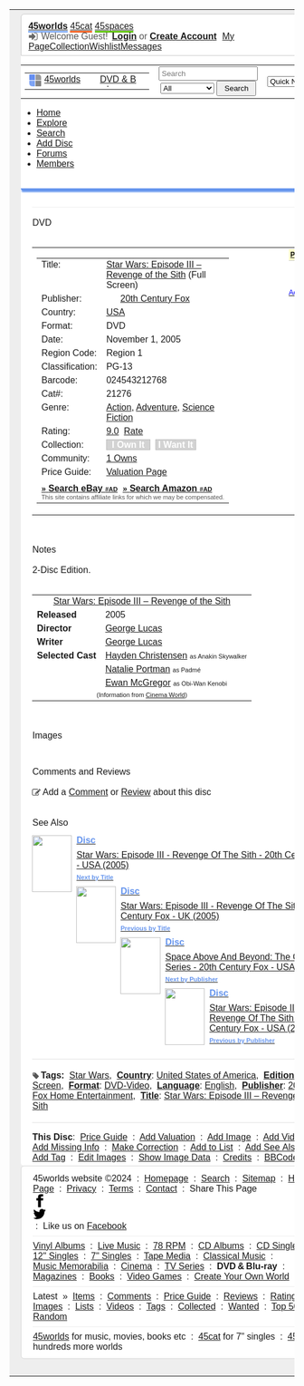 <div style="font-family: Helvetica, sans-serif;">
<table style="border-collapse:collapse;border:0px;width:100%;">
<tr>
<td style="background-color:#eeeeee;width:29px;">&nbsp;</td><td style="background-color:white;padding:0px;">
<div style="background-color:#eeeeee;height:7px;"></div>
<div style="background-color:#eeeeee;">
<div style="padding:12px 12px 6px 12px;border-top-left-radius:6px;border-top-right-radius:6px;background-color:#ffffff;border:1px solid #cccccc;">
<a class="topmemd" style="font-weight:bold;border-bottom:3px solid #80a9f2;" href="//www.45worlds.com">45worlds</a>
<a class="topmemd" style="border-bottom:3px solid #eb5717;" href="https://www.45cat.com">45cat</a>
<a class="topmemd" style="border-bottom:3px solid #55bb00;" href="https://www.45spaces.com">45spaces</a>
<div style="float:right;">
<svg style="vertical-align:-4px;" width="18" height="18" viewBox="0 0 1792 1792"><path fill="#666666" d="M1312 896q0 26-19 45l-544 544q-19 19-45 19t-45-19-19-45v-288h-448q-26 0-45-19t-19-45v-384q0-26 19-45t45-19h448v-288q0-26 19-45t45-19 45 19l544 544q19 19 19 45zm352-352v704q0 119-84.5 203.5t-203.5 84.5h-320q-13 0-22.5-9.5t-9.5-22.5q0-4-1-20t-.5-26.5 3-23.5 10-19.5 20.5-6.5h320q66 0 113-47t47-113v-704q0-66-47-113t-113-47h-312l-11.5-1-11.5-3-8-5.5-7-9-2-13.5q0-4-1-20t-.5-26.5 3-23.5 10-19.5 20.5-6.5h320q119 0 203.5 84.5t84.5 203.5z"/></svg> <span style="color:#555555;margin-right:3px;">Welcome&nbsp;Guest!</span> <a style="font-weight:bold;" href="https://www.45worlds.com/45worlds/45w_member_login.php">Login</a> <span style="color:#555555;">or</span> <a style="font-weight:bold;padding-right:10px;" href="https://www.45worlds.com/45worlds/45w_member_register.php">Create&nbsp;Account</a><a class="topmemd" href="https://www.45worlds.com/45worlds/45w_member_login.php?hint=1">My Page</a><a class="topmemd" href="https://www.45worlds.com/45worlds/45w_member_login.php?hint=1">Collection</a><a class="topmemd" href="https://www.45worlds.com/45worlds/45w_member_login.php?hint=1">Wishlist</a><a class="topmemd" href="https://www.45worlds.com/45worlds/45w_member_login.php?hint=1">Messages</a></div>
<div style="clear:both;"></div>
</div>
</div>
<table style="border-collapse:collapse;border:0px;width:100%;">
<tr class="headerrow">
<td style="width:30%;">
<table style="border-collapse:collapse;border:0px;width:100%;margin-left:-1px;margin-top:-1px;margin-bottom:-1px;"><tr><td style="width:135px;">
<a style="margin-left:10px;" href="/">
<div class="logobox" style="height:22px;width:105px;"><div style="float:left;width:26px;"><div style="float:left;width:10px;height:10px;margin-right:1px;margin-bottom:1px;border-top-left-radius:1px;background-color:#658ef0;"></div>
<div style="float:left;width:10px;height:10px;margin-right:1px;margin-bottom:1px;border-top-right-radius:5px;background-color:#999999;"></div>
<div style="float:left;width:10px;height:10px;margin-right:1px;margin-bottom:1px;border-bottom-left-radius:5px;background-color:#7ea4f5;"></div>
<div style="float:left;width:10px;height:10px;margin-right:1px;margin-bottom:1px;border-bottom-right-radius:1px;background-color:#848484;"></div>
</div>45worlds</div></a></td><td><a style="margin-left:6px;" href="/dvd/"><div class="logobox" style="vertical-align:bottom;height:22px;max-width:80%;min-width:50px;text-align:center;overflow:hidden;text-overflow:ellipsis;margin-left:2px;">DVD&nbsp;&amp;&nbsp;Blu-ray</div></a></td></tr></table></td>
<td style="text-align:center;">
<form name="searchform" id="searchform" method="get" action="/dvd/dv_search.php" style="margin:0;">
<input name="sq" id="sq" type="search" placeholder="Search" style="width:175px;padding:3px;" title="Press / to focus">
<select name="sm" style="width:95px;"><option value="se">All</option><option disabled>-----------</option><option value="re">Discs</option><option value="ar">Titles</option><option value="lb">Publishers</option><option value="co">Comments&thinsp;/&thinsp;Reviews</option><option value="bc">Barcode</option><option value="cn">Cat#</option><option value="cy">Country</option></select> <input type="submit" value="&nbsp;Search&nbsp;" style="padding:4px;width:70px;">
</form>
</td>
<td style="width:30%;text-align:right;">
<select style="margin-right:12px;width:130px;" name="menunav" id="menunav" onChange='window.location=document.getElementById("menunav").value;document.getElementById("menunav").selectedIndex=0;'>
<option value="" disabled selected>Quick Navigation</option>
<option value="" disabled>────────────────</option>

<option value="//www.45cat.com">🟥 45cat</option>
<option value="//www.45cat.com/45_search.php">&nbsp;&nbsp;&nbsp;&nbsp;&nbsp;-&nbsp;&nbsp;&nbsp;Search</option>
<option value="//www.45cat.com/45_browse_record.php?sort=latest">&nbsp;&nbsp;&nbsp;&nbsp;&nbsp;-&nbsp;&nbsp;&nbsp;Latest Records</option>
<option value="//www.45cat.com/45_record_add.php">&nbsp;&nbsp;&nbsp;&nbsp;&nbsp;-&nbsp;&nbsp;&nbsp;Add Record</option>
<option value="//www.45cat.com/45_comments_latest.php">&nbsp;&nbsp;&nbsp;&nbsp;&nbsp;-&nbsp;&nbsp;&nbsp;Comments</option>
<option value="//www.45cat.com/45_browse_artist.php?initial=a">&nbsp;&nbsp;&nbsp;&nbsp;&nbsp;-&nbsp;&nbsp;&nbsp;Artists</option>
<option value="//www.45cat.com/45_browse_label.php?initial=a">&nbsp;&nbsp;&nbsp;&nbsp;&nbsp;-&nbsp;&nbsp;&nbsp;Labels</option>
<option value="//www.45cat.com/45_browse_record_views_yest.php">&nbsp;&nbsp;&nbsp;&nbsp;&nbsp;-&nbsp;&nbsp;&nbsp;Top 50</option>
<option value="//www.45cat.com/45_valuations_latest.php">&nbsp;&nbsp;&nbsp;&nbsp;&nbsp;-&nbsp;&nbsp;&nbsp;Valuations</option><option value="" disabled>────────────────</option>
<option value="//www.45worlds.com">🟦 45worlds</option>
<option value="//www.45worlds.com/45worlds/45w_search.php">&nbsp;&nbsp;&nbsp;&nbsp;&nbsp;-&nbsp;&nbsp;&nbsp;Search</option>
<option value="//www.45worlds.com/45worlds/45w_home_items.php">&nbsp;&nbsp;&nbsp;&nbsp;&nbsp;-&nbsp;&nbsp;&nbsp;Latest Items</option>
<option value="//www.45worlds.com/45worlds/45w_add_item.php">&nbsp;&nbsp;&nbsp;&nbsp;&nbsp;-&nbsp;&nbsp;&nbsp;Add Item</option>
<option value="//www.45worlds.com/45worlds/45w_home_comments.php">&nbsp;&nbsp;&nbsp;&nbsp;&nbsp;-&nbsp;&nbsp;&nbsp;Comments</option>
<option value="//www.45worlds.com/45worlds/45w_home_top50.php">&nbsp;&nbsp;&nbsp;&nbsp;&nbsp;-&nbsp;&nbsp;&nbsp;Top 50</option>
<option value="//www.45worlds.com/45worlds/45w_home_valuations.php">&nbsp;&nbsp;&nbsp;&nbsp;&nbsp;-&nbsp;&nbsp;&nbsp;Valuations</option><option value="//www.45worlds.com/vinyl/">&nbsp;&nbsp;&nbsp;&nbsp;&nbsp;-&nbsp;&nbsp;&nbsp;Vinyl Albums</option>
<option value="//www.45worlds.com/cdalbum/">&nbsp;&nbsp;&nbsp;&nbsp;&nbsp;-&nbsp;&nbsp;&nbsp;CD Albums</option>
<option value="//www.45worlds.com/cdsingle/">&nbsp;&nbsp;&nbsp;&nbsp;&nbsp;-&nbsp;&nbsp;&nbsp;CD Singles</option>
<option value="//www.45worlds.com/12single/">&nbsp;&nbsp;&nbsp;&nbsp;&nbsp;-&nbsp;&nbsp;&nbsp;12&quot; Singles</option>
<option value="//www.45worlds.com/78rpm/">&nbsp;&nbsp;&nbsp;&nbsp;&nbsp;-&nbsp;&nbsp;&nbsp;78 RPM</option>
<option value="//www.45worlds.com/tape/">&nbsp;&nbsp;&nbsp;&nbsp;&nbsp;-&nbsp;&nbsp;&nbsp;Tape Media</option>
<option value="//www.45worlds.com/classical/">&nbsp;&nbsp;&nbsp;&nbsp;&nbsp;-&nbsp;&nbsp;&nbsp;Classical Music</option>
<option value="//www.45worlds.com/live/">&nbsp;&nbsp;&nbsp;&nbsp;&nbsp;-&nbsp;&nbsp;&nbsp;Live Music</option>
<option value="//www.45worlds.com/memorabilia/">&nbsp;&nbsp;&nbsp;&nbsp;&nbsp;-&nbsp;&nbsp;&nbsp;Music Memorabilia</option>
<option value="//www.45worlds.com/cinema/">&nbsp;&nbsp;&nbsp;&nbsp;&nbsp;-&nbsp;&nbsp;&nbsp;Cinema</option>
<option value="//www.45worlds.com/tvseries/">&nbsp;&nbsp;&nbsp;&nbsp;&nbsp;-&nbsp;&nbsp;&nbsp;TV</option>
<option value="//www.45worlds.com/dvd/">&nbsp;&nbsp;&nbsp;&nbsp;&nbsp;-&nbsp;&nbsp;&nbsp;DVD &amp; Blu-ray</option>
<option value="//www.45worlds.com/magazine/">&nbsp;&nbsp;&nbsp;&nbsp;&nbsp;-&nbsp;&nbsp;&nbsp;Magazines</option>
<option value="//www.45worlds.com/book/">&nbsp;&nbsp;&nbsp;&nbsp;&nbsp;-&nbsp;&nbsp;&nbsp;Books</option>
<option value="//www.45worlds.com/game/">&nbsp;&nbsp;&nbsp;&nbsp;&nbsp;-&nbsp;&nbsp;&nbsp;Video Games</option>
<option value="" disabled>────────────────</option>
<option value="//www.45spaces.com">🟩 45spaces</option>
<option value="//www.45spaces.com/45s_search.php">&nbsp;&nbsp;&nbsp;&nbsp;&nbsp;-&nbsp;&nbsp;&nbsp;Search</option>
<option value="//www.45spaces.com/45s_world_all.php">&nbsp;&nbsp;&nbsp;&nbsp;&nbsp;-&nbsp;&nbsp;&nbsp;All 329 Worlds</option>
<option value="//www.45spaces.com/45s_home_items.php">&nbsp;&nbsp;&nbsp;&nbsp;&nbsp;-&nbsp;&nbsp;&nbsp;Latest Items</option>
<option value="//www.45spaces.com/45s_add_item.php">&nbsp;&nbsp;&nbsp;&nbsp;&nbsp;-&nbsp;&nbsp;&nbsp;Add Item</option>
<option value="//www.45spaces.com/45s_home_comments.php">&nbsp;&nbsp;&nbsp;&nbsp;&nbsp;-&nbsp;&nbsp;&nbsp;Comments</option>
<option value="//www.45spaces.com/45s_home_top50.php">&nbsp;&nbsp;&nbsp;&nbsp;&nbsp;-&nbsp;&nbsp;&nbsp;Top 50</option>

</select>
</td>
</tr>
</table>
<div class="menustrip">
<ul>
<li><a href="/dvd/">Home</a></li><li><a href="/dvd/dv_browse.php">Explore</a></li><li><a href="/dvd/dv_filter.php">Search</a></li><li><a href="/dvd/dv_record_add.php">Add Disc</a></li><li><a href="/forum">Forums</a></li><li><a href="/45worlds/45w_members.php">Members</a></li></ul><br style="clear:left">
</div>
<div style="height:5px;background-color:#6695ed;border-bottom-left-radius:5px;border-bottom-right-radius:5px;box-shadow: 0 3px 2px -1px #80a9f2;"></div>
<div style="clear:both;margin:0px 20px 0px 20px;">
<br>
<script async src="//pagead2.googlesyndication.com/pagead/js/adsbygoogle.js"></script>
<!-- AD-45C-G-SITE-TOP-D -->
<ins class="adsbygoogle"
     style="display:block"
     data-ad-client="ca-pub-6013279931158157"
     data-ad-slot="1919304426"
     data-ad-format="auto"
     data-full-width-responsive="true"></ins>
<script>
     (adsbygoogle = window.adsbygoogle || []).push({});
</script>
<hr style="height:1px;color:#eeeeee;background-color:#eeeeee;border:none;margin-top:10px;margin-bottom:0px;"><br><span class="titletext">DVD</span><br><br><table style="border-collapse:collapse;border-spacing:0px;"><tr style="vertical-align:top;"><td><table style="border-collapse:collapse;border-spacing:0px;"><tr style="height:22px;vertical-align:top;"><td style="width:90px;">Title:</td><td><a href="/dvd/title/star-wars-episode-iii-revenge-of-the-sith">Star Wars: Episode III – Revenge of the Sith</a> (Full Screen)</td></tr><tr style="height:22px;vertical-align:top;"><td>Publisher:</td><td><img src="https://www.45worlds.com/assets/flg/fff1611/us-fff1611.png" srcset="https://www.45worlds.com/assets/flg/gss3222/us-gss3222.png 2x,https://www.45worlds.com/assets/flg/gss4833/us-gss4833.png 3x,https://www.45worlds.com/assets/flg/gss6444/us-gss6444.png 4x" style="height:11px;width:16px;" alt="">&nbsp;&nbsp;<a href="/dvd/publisher/20th-century-fox-home-entertainment">20th Century Fox</a></td></tr><tr style="height:22px;vertical-align:top;"><td>Country:</td><td><a href="/dvd/dv_browse_record.php?sort=country&amp;bc=us">USA</a></td></tr><tr style="height:22px;vertical-align:top;"><td>Format:</td><td>DVD</td></tr><tr style="height:22px;vertical-align:top;"><td>Date:</td><td>November 1, 2005</td></tr><tr style="height:22px;vertical-align:top;"><td>Region Code:</td><td>Region 1</td></tr><tr style="height:22px;vertical-align:top;"><td>Classification:</td><td>PG-13</td></tr><tr style="height:22px;vertical-align:top;"><td>Barcode:</td><td>024543212768</td></tr><tr style="height:22px;vertical-align:top;"><td>Cat#:</td><td>21276</td></tr><tr style="height:22px;vertical-align:top;"><td>Genre:</td><td><a href="/dvd/dv_browse_record.php?sort=genre&amp;bg=3002">Action</a>, <a href="/dvd/dv_browse_record.php?sort=genre&amp;bg=3003">Adventure</a>, <a href="/dvd/dv_browse_record.php?sort=genre&amp;bg=3050">Science Fiction</a></a></td></tr><tr style="height:22px;vertical-align:top;"><td>Rating:</td><td><a href="/dvd/dv_rating_view.php?r=024543212768" title="View all 1 votes">9.0</a>&nbsp;&nbsp;<a href="javascript:;" onClick="Tip('&lt;div style=&quot;height:8px;&quot;&gt;&lt;/div&gt;&lt;div style=&quot;padding:10px 20px 10px 20px;&quot;&gt;Please&amp;nbsp;&lt;a href=&quot;https://www.45worlds.com/45worlds/45w_member_login.php&quot; style=&quot;text-decoration:underline;&quot;&gt;login&lt;/a&gt;&amp;nbsp;to&amp;nbsp;rate&amp;nbsp;items&lt;/div&gt;&lt;br&gt;',BORDERSTYLE,'solid',DELAY,0,CLOSEBTN,true,FOLLOWMOUSE,false,STICKY,false,FONTSIZE,'13px',TITLEBGCOLOR,'#6695ed',TITLEFONTCOLOR,'#ffffff',BORDERCOLOR,'#6695ed',BGCOLOR,'#eeeeee',BORDERWIDTH,2,TITLEPADDING,8,PADDING,5,WIDTH,0,CLOSEBTNCOLORS,['#ffffff','#000000','red','#ffffff'],SHADOW,true,SHADOWWIDTH,2,CLICKCLOSE,true,TITLE,'Rate This Disc');">Rate</a></td></tr><tr style="height:22px;vertical-align:top;"><td>Collection:</td><td><span id="SpanIHaveIt"><span style="border:1px solid #bebebe;background-color:lightgrey;" onMouseOver="this.style.borderColor='grey';this.style.backgroundColor='#a6a6a6';" onMouseOut="this.style.borderColor='#bebebe';this.style.backgroundColor='lightgrey'" title="Click to ADD to your collection"><a href="/dvd/dv_collection_have.php" style="color:white;text-decoration:none;">&nbsp;&nbsp;<b>I&nbsp;Own&nbsp;It</b>&nbsp;&nbsp;</a></span></span>&nbsp;&nbsp;<span id="SpanIWantIt"><span style="border:1px solid #bebebe;background-color:lightgrey;" onMouseOver="this.style.borderColor='grey';this.style.backgroundColor='#a6a6a6';" onMouseOut="this.style.borderColor='#bebebe';this.style.backgroundColor='lightgrey'" title="Click to ADD to your wants list"><a href="/dvd/dv_collection_want.php" style="color:white;text-decoration:none;">&nbsp;<b>I&nbsp;Want&nbsp;It</b>&nbsp;</a></span></span></td></tr><tr style="height:22px;vertical-align:top;"><td>Community:&nbsp;</td><td><span id="SpanCommunity"><a href="/dvd/dv_collection_community.php?l=1&amp;r=024543212768">1 Owns</a></span></td></tr><tr style="height:22px;vertical-align:top;"><td>Price Guide:</td><td><a href="/dvd/dv_valuations.php?r=024543212768">Valuation Page</a></td></tr><tr><td style="padding-top:7px;white-space:nowrap" colspan="2"><a target="_blank" rel="noopener sponsored" class="redbox" href="https://www.ebay.com/sch/617/i.html?_from=R40&_nkw=Star+Wars%3A+Episode+III+-+Revenge+Of+The+Sith&mkcid=1&mkrid=711-53200-19255-0&siteid=0&campid=5337778383&customid=&toolid=10001&mkevt=1"><span style="font-size:14px;font-weight:bold;">&raquo;</span> <b>Search eBay <span style="font-size:11px;">#AD</span></b></a>&nbsp;&nbsp;<a target="_blank" rel="noopener sponsored" class="redbox" href="https://www.amazon.com/gp/search?ie=UTF8&camp=1789&creative=9325&index=dvd&keywords=Star+Wars%3A+Episode+III+-+Revenge+Of+The+Sith&linkCode=ur2&tag=45catcom-20"><span style="font-size:14px;font-weight:bold;">&raquo;</span> <b>Search Amazon <span style="font-size:11px;">#AD</span></b></a><br><span style="font-size:11px;color:#555555;padding-top:3px;">This site contains affiliate links for which we may be compensated.</span></td></tr></table></td><td style="padding-left:50px"><a href="//images.45worlds.com/f/dv/star-wars-iii-revenge-of-the-sith-dv.jpg" onclick="showLightbox(this);return false;" data-45worlds-caption="<b>Description:</b> F<br><b>Uploaded By:</b> <a href=&quot;/m/bgray1&quot;>Bgray1</a><br><b>Number:</b> 1338868<p style=&quot;color:grey;font-size:8pt;margin-top:4px;margin-bottom:4px;&quot;>&copy; All images are copyrighted by their respective copyright owners. Watermarked image. <a href=&quot;/45worlds/45w_image_link.php?imagelink=1d0044f0276f6836014&quot;><u>Link&nbsp;To&nbsp;This&nbsp;Image</u></a>&nbsp;:&nbsp;<a href=&quot;/45worlds/45w_list_entry_image_add.php?listimage=1DDC42307969780C0E0&quot;><u>Add&nbsp;To&nbsp;List</u></a></p>"><img onmouseover="Tip('<b>Description:</b> F<br><b>Uploaded By:</b> Bgray1<br><b>Number:</b> 1338868');" onmouseout="UnTip();" style="border-style:none;margin-right:10px;margin-bottom:10px;" src="//images.45worlds.com/s/dv/star-wars-iii-revenge-of-the-sith-dv-s.jpg" alt="" title="" oncontextmenu="return false;" onmousedown="return false;"></a></td><td style="padding-left:30px;"><a class="aboxnodecoration" href="/45worlds/45w_cont_valuation.php?vr=024543212768&amp;vw=dv"><div class="itemvaluebox"><div style="font-size:12px;background-color:#ffffcc;color:black;font-weight:bold;padding:3px;border-bottom:1px solid #cccccc;">PRICE&nbsp;GUIDE</div><div style="display:inline-block;margin-left:15px;margin-right:15px;margin-top:10px;margin-bottom:10px;font-family:Tahoma,Helvetica,sans-serif;font-size:16px;font-weight:normal;background-color:#ffffff;border-radius:3px;border:1px solid #e8e8e8;padding:4px 12px 4px 12px;color:black;">?</div><br><div style="color:blue;font-size:13px;margin-bottom:3px;">Add&nbsp;Valuation</div></div></a></td></tr></table><br><br><span class="titletext">Notes</span><br><br>2-Disc Edition.<br><br><table class="tablegrey" style="min-width:200px;"><tr class="tableheader"><td colspan="2" style="text-align:center;"><a href="/cinema/movie/star-wars-episode-iii-revenge-of-the-sith">Star Wars: Episode III – Revenge of the Sith</a></td></tr><tr><td style="border-right-color:white;"><b>Released</b></td><td>2005</td></tr><tr><td style="border-right-color:white;"><b>Director</b></td><td><a href="/cinema/person/george-lucas">George Lucas</a></td></tr><tr><td style="border-right-color:white;"><b>Writer</b></td><td><a href="/cinema/person/george-lucas">George Lucas</a></td></tr><tr><td style="border-right-color:white;"><b>Selected Cast</b></td><td><a href="/cinema/person/hayden-christensen">Hayden Christensen</a> <span style="font-size:11px;">as Anakin Skywalker</span></td></tr><tr><td style="border-right-color:white;">&nbsp;</td><td><a href="/cinema/person/natalie-portman">Natalie Portman</a> <span style="font-size:11px;">as Padmé</span></td></tr><tr><td style="border-right-color:white;">&nbsp;</td><td><a href="/cinema/person/ewan-mcgregor">Ewan McGregor</a> <span style="font-size:11px;">as Obi-Wan Kenobi</span></td></tr><tr><td colspan="2" style="text-align:center;"><span style="font-size:11px;font-weight:normal">(Information from <a href="/cinema/movie/star-wars-episode-iii-revenge-of-the-sith">Cinema World</a>)</span></td></tr></table><span id="images"></span><br><br><span class="titletext">Images</span><br><br><a href="//images.45worlds.com/f/dv/star-wars-iii-revenge-of-the-sith-2-dv.jpg" onclick="showLightbox(this);return false;" data-45worlds-caption="<b>Description:</b> B<br><b>Uploaded By:</b> <a href=&quot;/m/bgray1&quot;>Bgray1</a><br><b>Number:</b> 1338869<p style=&quot;color:grey;font-size:8pt;margin-top:4px;margin-bottom:4px;&quot;>&copy; All images are copyrighted by their respective copyright owners. Watermarked image. <a href=&quot;/45worlds/45w_image_link.php?imagelink=1d96a0001c6428d901f&quot;><u>Link&nbsp;To&nbsp;This&nbsp;Image</u></a>&nbsp;:&nbsp;<a href=&quot;/45worlds/45w_list_entry_image_add.php?listimage=1D01A6407868584A08C&quot;><u>Add&nbsp;To&nbsp;List</u></a></p>"><img onmouseover="Tip('<b>Description:</b> B<br><b>Uploaded By:</b> Bgray1<br><b>Number:</b> 1338869');" onmouseout="UnTip();" style="border-style:none;margin-right:10px;margin-bottom:10px;" src="//images.45worlds.com/s/dv/star-wars-iii-revenge-of-the-sith-2-dv-s.jpg" alt="" title="" oncontextmenu="return false;" onmousedown="return false;"></a><a href="//images.45worlds.com/f/dv/star-wars-episode-iii-revenge-of-the-sith-20th-century-fox-16-dv.jpg" onclick="showLightbox(this);return false;" data-45worlds-caption="<b>Description:</b> Disc 1<br><b>Uploaded By:</b> <a href=&quot;/m/zironic17&quot;>Zironic17</a><br><b>Number:</b> 3576348<br><a href=&quot;/45worlds/45w_cont_image_edit.php?i=3576348&amp;fkey=ce553ae128350a474e80ce7a56a535d0&quot;>[ Edit This Image ]</a><p style=&quot;color:grey;font-size:8pt;margin-top:4px;margin-bottom:4px;&quot;>&copy; All images are copyrighted by their respective copyright owners. Watermarked image. <a href=&quot;/45worlds/45w_image_link.php?imagelink=1f428343f2b58e96d9a&quot;><u>Link&nbsp;To&nbsp;This&nbsp;Image</u></a>&nbsp;:&nbsp;<a href=&quot;/45worlds/45w_list_entry_image_add.php?listimage=1F3D8C036EB07EF6DC6&quot;><u>Add&nbsp;To&nbsp;List</u></a></p>"><img onmouseover="Tip('<b>Description:</b> Disc 1<br><b>Uploaded By:</b> Zironic17<br><b>Number:</b> 3576348&nbsp;(Editable)');" onmouseout="UnTip();" style="border-style:none;margin-right:10px;margin-bottom:10px;" src="//images.45worlds.com/s/dv/star-wars-episode-iii-revenge-of-the-sith-20th-century-fox-16-dv-s.jpg" alt="" title="" oncontextmenu="return false;" onmousedown="return false;"></a><a href="//images.45worlds.com/f/dv/star-wars-episode-iii-revenge-of-the-sith-20th-century-fox-17-dv.jpg" onclick="showLightbox(this);return false;" data-45worlds-caption="<b>Description:</b> Disc 2<br><b>Uploaded By:</b> <a href=&quot;/m/zironic17&quot;>Zironic17</a><br><b>Number:</b> 3576349<br><a href=&quot;/45worlds/45w_cont_image_edit.php?i=3576349&amp;fkey=ce553ae128350a474e80ce7a56a535d0&quot;>[ Edit This Image ]</a><p style=&quot;color:grey;font-size:8pt;margin-top:4px;margin-bottom:4px;&quot;>&copy; All images are copyrighted by their respective copyright owners. Watermarked image. <a href=&quot;/45worlds/45w_image_link.php?imagelink=1ff5cb33f4b04e64d96&quot;><u>Link&nbsp;To&nbsp;This&nbsp;Image</u></a>&nbsp;:&nbsp;<a href=&quot;/45worlds/45w_list_entry_image_add.php?listimage=1F6ECEF357BA8E57D8C&quot;><u>Add&nbsp;To&nbsp;List</u></a></p>"><img onmouseover="Tip('<b>Description:</b> Disc 2<br><b>Uploaded By:</b> Zironic17<br><b>Number:</b> 3576349&nbsp;(Editable)');" onmouseout="UnTip();" style="border-style:none;margin-right:10px;margin-bottom:10px;" src="//images.45worlds.com/s/dv/star-wars-episode-iii-revenge-of-the-sith-20th-century-fox-17-dv-s.jpg" alt="" title="" oncontextmenu="return false;" onmousedown="return false;"></a><br style="clear:both;"><br><span class="titletext"><a id="review"></a>Comments and Reviews</span><br><br><svg style="vertical-align:-3px;padding-right:3px;" width="15" height="15" viewBox="0 0 1792 1792"><path fill="#444444" d="M888 1184l116-116-152-152-116 116v56h96v96h56zm440-720q-16-16-33 1l-350 350q-17 17-1 33t33-1l350-350q17-17 1-33zm80 594v190q0 119-84.5 203.5t-203.5 84.5h-832q-119 0-203.5-84.5t-84.5-203.5v-832q0-119 84.5-203.5t203.5-84.5h832q63 0 117 25 15 7 18 23 3 17-9 29l-49 49q-14 14-32 8-23-6-45-6h-832q-66 0-113 47t-47 113v832q0 66 47 113t113 47h832q66 0 113-47t47-113v-126q0-13 9-22l64-64q15-15 35-7t20 29zm-96-738l288 288-672 672h-288v-288zm444 132l-92 92-288-288 92-92q28-28 68-28t68 28l152 152q28 28 28 68t-28 68z"/></svg>Add a <a href="https://www.45worlds.com/45worlds/45w_member_login.php?hint=1">Comment</a> or <a href="https://www.45worlds.com/45worlds/45w_member_login.php?hint=1">Review</a> about this disc<br><br><br><span class="titletext">See Also</span><p style="margin-bottom:-3px;"></p><a href="//www.45worlds.com/dvd/disc/02454320309"><div class="searchalltile searchalltile45worlds" style="margin-bottom:10px;margin-right:10px;border-width:1px;"><img style="border-style:none;padding-right:8px;padding-bottom:5px;float:left;height:100px;width:70px;" src="//images.45worlds.com/t/dv/star-wars-iii-revenge-of-the-sith-3-dv-t.jpg" alt=""><span style="color:#6695ed;font-weight:bold;">Disc</span><div style="height:8px;"></div>Star Wars: Episode III - Revenge Of The Sith - 20th Century Fox - USA (2005)<div style="color:#6695ed;font-weight:bold;margin-top:6px;font-size:11px;">Next by Title</div></div></a><a href="//www.45worlds.com/dvd/disc/5039036023238"><div class="searchalltile searchalltile45worlds" style="margin-bottom:10px;margin-right:10px;border-width:1px;"><img style="border-style:none;padding-right:8px;padding-bottom:5px;float:left;height:100px;width:70px;" src="//images.45worlds.com/t/dv/star-wars-episode-iii-revenge-of-the-sith-dv-t.jpg" alt=""><span style="color:#6695ed;font-weight:bold;">Disc</span><div style="height:8px;"></div>Star Wars: Episode III - Revenge Of The Sith - 20th Century Fox - UK (2005)<div style="color:#6695ed;font-weight:bold;margin-top:6px;font-size:11px;">Previous by Title</div></div></a><a href="//www.45worlds.com/dvd/disc/024543202455"><div class="searchalltile searchalltile45worlds" style="margin-bottom:10px;margin-right:10px;border-width:1px;"><img style="border-style:none;padding-right:8px;padding-bottom:5px;float:left;height:100px;width:71px;" src="//images.45worlds.com/t/dv/space-above-and-beyond-the-complete-series-dv-t.jpg" alt=""><span style="color:#6695ed;font-weight:bold;">Disc</span><div style="height:8px;"></div>Space Above And Beyond: The Complete Series - 20th Century Fox - USA (2005)<div style="color:#6695ed;font-weight:bold;margin-top:6px;font-size:11px;">Next by Publisher</div></div></a><a href="//www.45worlds.com/dvd/disc/02454320309"><div class="searchalltile searchalltile45worlds" style="margin-bottom:10px;margin-right:10px;border-width:1px;"><img style="border-style:none;padding-right:8px;padding-bottom:5px;float:left;height:100px;width:70px;" src="//images.45worlds.com/t/dv/star-wars-iii-revenge-of-the-sith-3-dv-t.jpg" alt=""><span style="color:#6695ed;font-weight:bold;">Disc</span><div style="height:8px;"></div>Star Wars: Episode III - Revenge Of The Sith - 20th Century Fox - USA (2005)<div style="color:#6695ed;font-weight:bold;margin-top:6px;font-size:11px;">Previous by Publisher</div></div></a><div style="clear:both;"></div><hr style="height:2px;color:#eeeeee;background-color:#eeeeee;border:none;"><div style="height:3px;"></div><svg style="vertical-align:-2px;padding-right:2px;" width="13px" height="13px" viewBox="0 0 1792 1792"><path fill="#555555" d="M576 448q0-53-37.5-90.5t-90.5-37.5-90.5 37.5-37.5 90.5 37.5 90.5 90.5 37.5 90.5-37.5 37.5-90.5zm1067 576q0 53-37 90l-491 492q-39 37-91 37-53 0-90-37l-715-716q-38-37-64.5-101t-26.5-117v-416q0-52 38-90t90-38h416q53 0 117 26.5t102 64.5l715 714q37 39 37 91z"/></svg><b>Tags:</b>&nbsp;&nbsp;<a href="/45worlds/45w_metadata_value.php?dv=Star+Wars">Star Wars</a>,&nbsp;
<b><a href="/45worlds/45w_metadata_field.php?df=Country">Country</a></b>: <a href="/45worlds/45w_metadata_value.php?dv=United+States+of+America">United States of America</a>,&nbsp;
<b><a href="/45worlds/45w_metadata_field.php?df=Edition">Edition</a></b>: <a href="/45worlds/45w_metadata_value.php?dv=Full+Screen">Full Screen</a>,&nbsp;
<b><a href="/45worlds/45w_metadata_field.php?df=Format">Format</a></b>: <a href="/45worlds/45w_metadata_value.php?dv=DVD-Video">DVD-Video</a>,&nbsp;
<b><a href="/45worlds/45w_metadata_field.php?df=Language">Language</a></b>: <a href="/45worlds/45w_metadata_value.php?dv=English">English</a>,&nbsp;
<b><a href="/45worlds/45w_metadata_field.php?df=Publisher">Publisher</a></b>: <a href="/45worlds/45w_metadata_value.php?dv=20th+Century+Fox+Home+Entertainment">20th Century Fox Home Entertainment</a>,&nbsp;
<b><a href="/45worlds/45w_metadata_field.php?df=Title">Title</a></b>: <a href="/45worlds/45w_metadata_value.php?dv=Star+Wars%3A+Episode+III+%E2%80%93+Revenge+of+the+Sith">Star Wars: Episode III – Revenge of the Sith</a><div style="height:3px;"></div><hr style="height:2px;color:#eeeeee;background-color:#eeeeee;border:none;"><b>This Disc</b>:&nbsp;&nbsp;<a href="/dvd/dv_valuations.php?r=024543212768">Price&nbsp;Guide</a>&nbsp;&nbsp;:&nbsp;
<a href="/45worlds/45w_cont_valuation.php?vr=024543212768&amp;vw=dv">Add&nbsp;Valuation</a>&nbsp;&nbsp;:&nbsp;
<a href="/dvd/dv_cont_image.php?r=024543212768">Add&nbsp;Image</a>&nbsp;&nbsp;:&nbsp;
<a href="/dvd/dv_cont_video.php?r=024543212768">Add&nbsp;Video</a>&nbsp;&nbsp;:&nbsp;
<a href="/dvd/dv_cont_addition.php?r=024543212768">Add&nbsp;Missing&nbsp;Info</a>&nbsp;&nbsp;:&nbsp;
<a href="/dvd/dv_cont_correction.php?r=024543212768">Make&nbsp;Correction</a>&nbsp;&nbsp;:&nbsp;
<a href="/45worlds/45w_list_entry_add.php?lr=024543212768&lw=dv">Add&nbsp;to&nbsp;List</a>&nbsp;&nbsp;:&nbsp;
<a href="/45worlds/45w_cont_recommend.php?rr=024543212768&amp;rw=dv">Add&nbsp;See&nbsp;Also</a>&nbsp;&nbsp;:&nbsp;
<a href="/45worlds/45w_tag_add.php?tr=024543212768&amp;tw=dv">Add&nbsp;Tag</a>&nbsp;&nbsp;:&nbsp;
<a href="/45worlds/45w_cont_edit_images.php?ir=024543212768&amp;iw=dv">Edit&nbsp;Images</a>&nbsp;&nbsp;:&nbsp;
<a href="/dvd/disc/024543212768&amp;ei=1#images" title="Show all image descriptions">Show&nbsp;Image&nbsp;Data</a>&nbsp;&nbsp;:&nbsp;
<a href="/dvd/dv_cont_credits_record.php?r=024543212768">Credits</a>&nbsp;&nbsp;:&nbsp;
<a href="javascript:;" onclick="Tip('<p style=\'margin-top:2px;\'>Use this BBCode to link to this disc, in comments and forum posts:<br></p><textarea id=\'bbtextbox\' style=\'width:400px;\' rows=\'2\' onclick=\'javascript:this.focus();this.select();\'>[url=https://www.45worlds.com/dvd/disc/024543212768]024543212768[/url]</textarea>',BORDERSTYLE,'solid',DELAY,50,CLOSEBTN,true,FOLLOWMOUSE,false,STICKY,true,FONTSIZE,'13px',TITLEBGCOLOR,'#6695ed',TITLEFONTCOLOR,'#ffffff',BORDERCOLOR,'#6695ed',BGCOLOR,'#eeeeee',BORDERWIDTH,2,TITLEPADDING,8,PADDING,5,WIDTH,0,CLOSEBTNCOLORS,['#ffffff','#000000','red','#ffffff'],SHADOW,false,SHADOWWIDTH,2,TITLE,'BBCode',CLICKCLOSE,false);setTimeout('document.getElementById(\'bbtextbox\').focus();document.getElementById(\'bbtextbox\').select();',100);" title="Use BBCode to link to this disc.">BBCode</a><script>
function embedToggleLayer(strElement)
{
	if(document.getElementById(strElement).style.display=="none")
	{
		document.getElementById(strElement).style.display="block";
	}
	else
	{
		document.getElementById(strElement).style.display="none";
	}
}
</script>

</div>

<div style="background-color:#eeeeee">
<div style="height:5px;background-color:white;border-bottom-left-radius:5px;border-bottom-right-radius:5px;"></div>
</div>
<div class="dividergrey"></div>
<div style="background-color:#eeeeee;">
<div style="padding:13px 20px 11px 20px;border-radius:6px;background-color:white;border:1px solid #d7d7d7;">
45worlds website &copy;2024&nbsp;&nbsp;:&nbsp;
<a href="/">Homepage</a>&nbsp;&nbsp;:&nbsp;
<a href="/45worlds/45w_search.php">Search</a>&nbsp;&nbsp;:&nbsp;
<a href="/45worlds/45w_browse.php">Sitemap</a>&nbsp;&nbsp;:&nbsp;
<a href="/45worlds/45w_guide.php">Help Page</a>&nbsp;&nbsp;:&nbsp;
<a href="/45worlds/45w_privacy.php">Privacy</a>&nbsp;&nbsp;:&nbsp;
<a href="/45worlds/45w_terms.php">Terms</a>&nbsp;&nbsp;:&nbsp;
<a href="/45worlds/45w_contact.php">Contact</a>&nbsp;&nbsp;:&nbsp;
Share This Page <a title="Share this page on Facebook" class="respsb__link" href="https://facebook.com/sharer/sharer.php?u=http%3A%2F%2Fwww.45worlds.com%2Fdvd%2Fdisc%2F024543212768" target="_blank" rel="noopener" aria-label=""><div class="respsb respsb--facebook respsb--small"><div aria-hidden="true" class="respsb__icon respsb__icon--solid"><svg version="1.1" x="0px" y="0px" width="24px" height="24px" viewBox="0 0 24 24" enable-background="new 0 0 20 20" xml:space="preserve"><g><path d="M18.768,7.465H14.5V5.56c0-0.896,0.594-1.105,1.012-1.105s2.988,0,2.988,0V0.513L14.171,0.5C10.244,0.5,9.5,3.438,9.5,5.32 v2.145h-3v4h3c0,5.212,0,12,0,12h5c0,0,0-6.85,0-12h3.851L18.768,7.465z"/></g></svg></div></div></a>
<a title="Share this page on Twitter" class="respsb__link" href="https://twitter.com/intent/tweet/?text=DVD+-+Star+Wars%3A+Episode+III+-+Revenge+Of+The+Sith+-+20th+Century+Fox+-+USA+%282005%29&amp;url=http%3A%2F%2Fwww.45worlds.com%2Fdvd%2Fdisc%2F024543212768" target="_blank" rel="noopener" aria-label=""><div class="respsb respsb--twitter respsb--small"><div aria-hidden="true" class="respsb__icon respsb__icon--solid"><svg version="1.1" x="0px" y="0px" width="24px" height="24px" viewBox="0 0 24 24" enable-background="new 0 0 20 20" xml:space="preserve"><g><path d="M23.444,4.834c-0.814,0.363-1.5,0.375-2.228,0.016c0.938-0.562,0.981-0.957,1.32-2.019c-0.878,0.521-1.851,0.9-2.886,1.104 C18.823,3.053,17.642,2.5,16.335,2.5c-2.51,0-4.544,2.036-4.544,4.544c0,0.356,0.04,0.703,0.117,1.036 C8.132,7.891,4.783,6.082,2.542,3.332C2.151,4.003,1.927,4.784,1.927,5.617c0,1.577,0.803,2.967,2.021,3.782 C3.203,9.375,2.503,9.171,1.891,8.831C1.89,8.85,1.89,8.868,1.89,8.888c0,2.202,1.566,4.038,3.646,4.456 c-0.666,0.181-1.368,0.209-2.053,0.079c0.579,1.804,2.257,3.118,4.245,3.155C5.783,18.102,3.372,18.737,1,18.459 C3.012,19.748,5.399,20.5,7.966,20.5c8.358,0,12.928-6.924,12.928-12.929c0-0.198-0.003-0.393-0.012-0.588 C21.769,6.343,22.835,5.746,23.444,4.834z"/></g></svg></div></div></a>
&nbsp;:&nbsp;
Like&nbsp;us&nbsp;on&nbsp;<a target="_blank" rel="noopener" href="https://www.facebook.com/45cat">Facebook</a><hr style="height:1px;color:#eeeeee;background-color:#eeeeee;border:none;margin-top:8px;margin-bottom:8px;">
<a href="/vinyl/">Vinyl&nbsp;Albums</a>&nbsp;&nbsp;:&nbsp;
<a href="/live/">Live&nbsp;Music</a>&nbsp;&nbsp;:&nbsp;
<a href="/78rpm/">78&nbsp;RPM</a>&nbsp;&nbsp;:&nbsp;
<a href="/cdalbum/">CD&nbsp;Albums</a>&nbsp;&nbsp;:&nbsp;
<a href="/cdsingle/">CD&nbsp;Singles</a>&nbsp;&nbsp;:&nbsp;
<a href="/12single/">12&quot;&nbsp;Singles</a>&nbsp;&nbsp;:&nbsp;
<a href="https://www.45cat.com">7&quot;&nbsp;Singles</a>&nbsp;&nbsp;:&nbsp;
<a href="/tape/">Tape&nbsp;Media</a>&nbsp;&nbsp;:&nbsp;
<a href="/classical/">Classical&nbsp;Music</a>&nbsp;&nbsp;:&nbsp;
<a href="/memorabilia/">Music&nbsp;Memorabilia</a>&nbsp;&nbsp;:&nbsp;
<a href="/cinema/">Cinema</a>&nbsp;&nbsp;:&nbsp;
<a href="/tvseries/">TV&nbsp;Series</a>&nbsp;&nbsp;:&nbsp;
<b>DVD&thinsp;&amp;&thinsp;Blu-ray</b>&nbsp;&nbsp;:&nbsp;
<a href="/magazine/">Magazines</a>&nbsp;&nbsp;:&nbsp;
<a href="/book/">Books</a>&nbsp;&nbsp;:&nbsp;
<a href="/game/">Video&nbsp;Games</a>&nbsp;&nbsp;:&nbsp;
<a href="https://www.45spaces.com/45s_world_new.php">Create&nbsp;Your&nbsp;Own&nbsp;World</a>
<hr style="height:1px;color:#eeeeee;background-color:#eeeeee;border:none;margin-top:8px;margin-bottom:8px;">Latest&nbsp;&nbsp;&raquo;&nbsp;
<a href="/45worlds/45w_home_items.php">Items</a>&nbsp;&nbsp;:&nbsp;
<a href="/45worlds/45w_home_comments.php">Comments</a>&nbsp;&nbsp;:&nbsp;
<a href="/45worlds/45w_home_valuations.php">Price&nbsp;Guide</a>&nbsp;&nbsp;:&nbsp;
<a href="/45worlds/45w_home_reviews.php">Reviews</a>&nbsp;&nbsp;:&nbsp;
<a href="/45worlds/45w_home_ratings.php">Ratings</a>&nbsp;&nbsp;:&nbsp;
<a href="/45worlds/45w_home_images.php">Images</a>&nbsp;&nbsp;:&nbsp;
<a href="/45worlds/45w_home_lists.php">Lists</a>&nbsp;&nbsp;:&nbsp;
<a href="/45worlds/45w_home_videos.php">Videos</a>&nbsp;&nbsp;:&nbsp;
<a href="/45worlds/45w_home_tags.php">Tags</a>&nbsp;&nbsp;:&nbsp;
<a href="/45worlds/45w_home_owned.php">Collected</a>&nbsp;&nbsp;:&nbsp;
<a href="/45worlds/45w_home_wanted.php">Wanted</a>&nbsp;&nbsp;:&nbsp;
<a href="/45worlds/45w_home_top50.php">Top&nbsp;50</a>&nbsp;&nbsp;:&nbsp;
<a href="/45worlds/45w_home_random.php">Random</a><hr style="height:1px;color:#eeeeee;background-color:#eeeeee;border:none;margin-top:8px;margin-bottom:8px;">
<a class="footerlink45worlds" href="//www.45worlds.com">45worlds</a> for music, movies, books etc&nbsp;&nbsp;:&nbsp;
<a class="footerlink45cat" href="https://www.45cat.com">45cat</a> for 7&quot; singles&nbsp;&nbsp;:&nbsp;
<a class="footerlink45spaces" href="https://www.45spaces.com">45spaces</a> for hundreds more worlds
</div></div>

<div style="height:30px;background-color:#eeeeee;"></div>
</td>
<td style="background-color:#eeeeee;width:29px;">&nbsp;</td></tr>
</table>
<script type="text/javascript" src="/assets/js/45w_wztooltip_0003_min.js"></script><script>(function(){function c(){var b=a.contentDocument||a.contentWindow.document;if(b){var d=b.createElement('script');d.innerHTML="window.__CF$cv$params={r:'89c96022689f53c0',t:'MTcxOTg2ODE1MC4wMDAwMDA='};var a=document.createElement('script');a.nonce='';a.src='/cdn-cgi/challenge-platform/scripts/jsd/main.js';document.getElementsByTagName('head')[0].appendChild(a);";b.getElementsByTagName('head')[0].appendChild(d)}}if(document.body){var a=document.createElement('iframe');a.height=1;a.width=1;a.style.position='absolute';a.style.top=0;a.style.left=0;a.style.border='none';a.style.visibility='hidden';document.body.appendChild(a);if('loading'!==document.readyState)c();else if(window.addEventListener)document.addEventListener('DOMContentLoaded',c);else{var e=document.onreadystatechange||function(){};document.onreadystatechange=function(b){e(b);'loading'!==document.readyState&&(document.onreadystatechange=e,c())}}}})();</script></div>